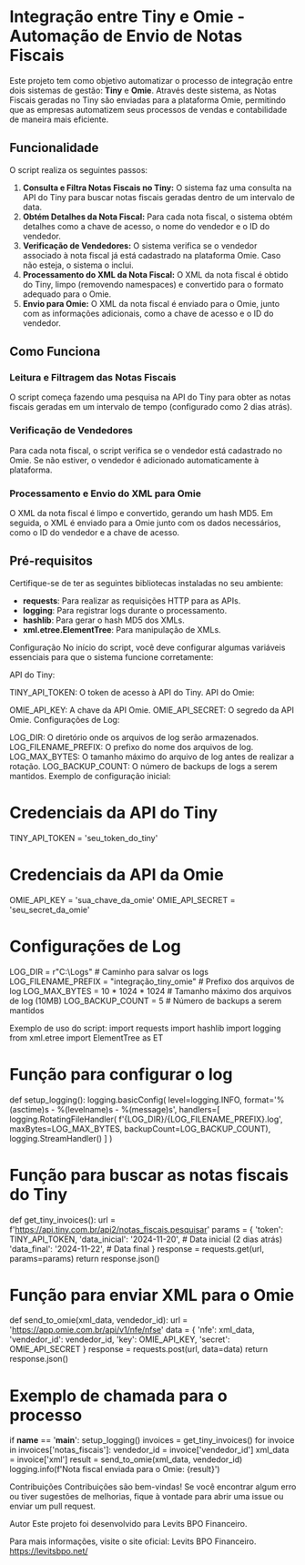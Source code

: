 # Integração entre Tiny e Omie - Automação de Envio de Notas Fiscais

Este projeto tem como objetivo automatizar o processo de integração entre dois sistemas de gestão: **Tiny** e **Omie**. Através deste sistema, as Notas Fiscais geradas no Tiny são enviadas para a plataforma Omie, permitindo que as empresas automatizem seus processos de vendas e contabilidade de maneira mais eficiente.

## Funcionalidade

O script realiza os seguintes passos:

1. **Consulta e Filtra Notas Fiscais no Tiny:** O sistema faz uma consulta na API do Tiny para buscar notas fiscais geradas dentro de um intervalo de data.
2. **Obtém Detalhes da Nota Fiscal:** Para cada nota fiscal, o sistema obtém detalhes como a chave de acesso, o nome do vendedor e o ID do vendedor.
3. **Verificação de Vendedores:** O sistema verifica se o vendedor associado à nota fiscal já está cadastrado na plataforma Omie. Caso não esteja, o sistema o inclui.
4. **Processamento do XML da Nota Fiscal:** O XML da nota fiscal é obtido do Tiny, limpo (removendo namespaces) e convertido para o formato adequado para o Omie.
5. **Envio para Omie:** O XML da nota fiscal é enviado para o Omie, junto com as informações adicionais, como a chave de acesso e o ID do vendedor.

## Como Funciona

### Leitura e Filtragem das Notas Fiscais
O script começa fazendo uma pesquisa na API do Tiny para obter as notas fiscais geradas em um intervalo de tempo (configurado como 2 dias atrás).

### Verificação de Vendedores
Para cada nota fiscal, o script verifica se o vendedor está cadastrado no Omie. Se não estiver, o vendedor é adicionado automaticamente à plataforma.

### Processamento e Envio do XML para Omie
O XML da nota fiscal é limpo e convertido, gerando um hash MD5. Em seguida, o XML é enviado para a Omie junto com os dados necessários, como o ID do vendedor e a chave de acesso.

## Pré-requisitos

Certifique-se de ter as seguintes bibliotecas instaladas no seu ambiente:

- **requests**: Para realizar as requisições HTTP para as APIs.
- **logging**: Para registrar logs durante o processamento.
- **hashlib**: Para gerar o hash MD5 dos XMLs.
- **xml.etree.ElementTree**: Para manipulação de XMLs.

Configuração
No início do script, você deve configurar algumas variáveis essenciais para que o sistema funcione corretamente:

API do Tiny:

TINY_API_TOKEN: O token de acesso à API do Tiny.
API do Omie:

OMIE_API_KEY: A chave da API Omie.
OMIE_API_SECRET: O segredo da API Omie.
Configurações de Log:

LOG_DIR: O diretório onde os arquivos de log serão armazenados.
LOG_FILENAME_PREFIX: O prefixo do nome dos arquivos de log.
LOG_MAX_BYTES: O tamanho máximo do arquivo de log antes de realizar a rotação.
LOG_BACKUP_COUNT: O número de backups de logs a serem mantidos.
Exemplo de configuração inicial:

# Credenciais da API do Tiny
TINY_API_TOKEN = 'seu_token_do_tiny'

# Credenciais da API da Omie
OMIE_API_KEY = 'sua_chave_da_omie'
OMIE_API_SECRET = 'seu_secret_da_omie'

# Configurações de Log
LOG_DIR = r"C:\Logs"  # Caminho para salvar os logs
LOG_FILENAME_PREFIX = "integração_tiny_omie"  # Prefixo dos arquivos de log
LOG_MAX_BYTES = 10 * 1024 * 1024  # Tamanho máximo dos arquivos de log (10MB)
LOG_BACKUP_COUNT = 5  # Número de backups a serem mantidos

Exemplo de uso do script:
import requests
import hashlib
import logging
from xml.etree import ElementTree as ET

# Função para configurar o log
def setup_logging():
    logging.basicConfig(
        level=logging.INFO,
        format='%(asctime)s - %(levelname)s - %(message)s',
        handlers=[
            logging.RotatingFileHandler(
                f'{LOG_DIR}/{LOG_FILENAME_PREFIX}.log', maxBytes=LOG_MAX_BYTES, backupCount=LOG_BACKUP_COUNT),
            logging.StreamHandler()
        ]
    )

# Função para buscar as notas fiscais do Tiny
def get_tiny_invoices():
    url = f'https://api.tiny.com.br/api2/notas_fiscais.pesquisar'
    params = {
        'token': TINY_API_TOKEN,
        'data_inicial': '2024-11-20',  # Data inicial (2 dias atrás)
        'data_final': '2024-11-22',    # Data final
    }
    response = requests.get(url, params=params)
    return response.json()

# Função para enviar XML para o Omie
def send_to_omie(xml_data, vendedor_id):
    url = 'https://app.omie.com.br/api/v1/nfe/nfse'
    data = {
        'nfe': xml_data,
        'vendedor_id': vendedor_id,
        'key': OMIE_API_KEY,
        'secret': OMIE_API_SECRET
    }
    response = requests.post(url, data=data)
    return response.json()

# Exemplo de chamada para o processo
if __name__ == '__main__':
    setup_logging()
    invoices = get_tiny_invoices()
    for invoice in invoices['notas_fiscais']:
        vendedor_id = invoice['vendedor_id']
        xml_data = invoice['xml']
        result = send_to_omie(xml_data, vendedor_id)
        logging.info(f'Nota fiscal enviada para o Omie: {result}')


Contribuições
Contribuições são bem-vindas! Se você encontrar algum erro ou tiver sugestões de melhorias, fique à vontade para abrir uma issue ou enviar um pull request.

Autor
Este projeto foi desenvolvido para Levits BPO Financeiro.

Para mais informações, visite o site oficial: Levits BPO Financeiro. https://levitsbpo.net/
